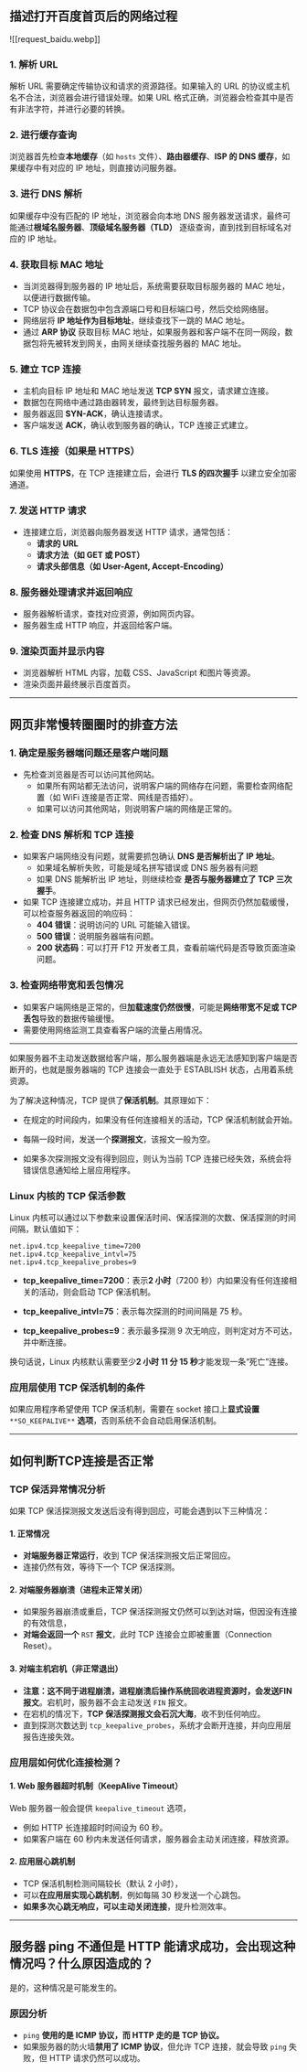 ## 描述打开百度首页后的网络过程

![[request_baidu.webp]]

### **1. 解析 URL**
解析 URL 需要确定传输协议和请求的资源路径。如果输入的 URL 的协议或主机名不合法，浏览器会进行错误处理。如果 URL 格式正确，浏览器会检查其中是否有非法字符，并进行必要的转换。
### **2. 进行缓存查询**
浏览器首先检查**本地缓存**（如 `hosts` 文件）、**路由器缓存**、**ISP 的 DNS 缓存**，如果缓存中有对应的 IP 地址，则直接访问服务器。

### **3. 进行 DNS 解析**
如果缓存中没有匹配的 IP 地址，浏览器会向本地 DNS 服务器发送请求，最终可能通过**根域名服务器**、**顶级域名服务器（TLD）** 逐级查询，直到找到目标域名对应的 IP 地址。

### **4. 获取目标 MAC 地址**
- 当浏览器得到服务器的 IP 地址后，系统需要获取目标服务器的 MAC 地址，以便进行数据传输。
- TCP 协议会在数据包中包含源端口号和目标端口号，然后交给网络层。
- 网络层将 **IP 地址作为目标地址**，继续查找下一跳的 MAC 地址。
- 通过 **ARP 协议** 获取目标 MAC 地址，如果服务器和客户端不在同一网段，数据包将先被转发到网关，由网关继续查找服务器的 MAC 地址。

### **5. 建立 TCP 连接**
- 主机向目标 IP 地址和 MAC 地址发送 **TCP SYN** 报文，请求建立连接。
- 数据包在网络中通过路由器转发，最终到达目标服务器。
- 服务器返回 **SYN-ACK**，确认连接请求。
- 客户端发送 **ACK**，确认收到服务器的确认，TCP 连接正式建立。

### **6. TLS 连接（如果是 HTTPS）**
如果使用 **HTTPS**，在 TCP 连接建立后，会进行 **TLS 的四次握手** 以建立安全加密通道。

### **7. 发送 HTTP 请求**
- 连接建立后，浏览器向服务器发送 HTTP 请求，通常包括：
    - **请求的 URL**
    - **请求方法（如 GET 或 POST）**
    - **请求头部信息（如 User-Agent, Accept-Encoding）**

### **8. 服务器处理请求并返回响应**
- 服务器解析请求，查找对应资源，例如网页内容。
- 服务器生成 HTTP 响应，并返回给客户端。

### **9. 渲染页面并显示内容**
- 浏览器解析 HTML 内容，加载 CSS、JavaScript 和图片等资源。
- 渲染页面并最终展示百度首页。


---


## **网页非常慢转圈圈时的排查方法**

### **1. 确定是服务器端问题还是客户端问题**
- 先检查浏览器是否可以访问其他网站。
    - 如果所有网站都无法访问，说明客户端的网络存在问题，需要检查网络配置（如 WiFi 连接是否正常、网线是否插好）。
    - 如果可以访问其他网站，则说明客户端的网络是正常的。

### **2. 检查 DNS 解析和 TCP 连接**
- 如果客户端网络没有问题，就需要抓包确认 **DNS 是否解析出了 IP 地址**。
    - 如果域名解析失败，可能是域名拼写错误或 DNS 服务器有问题
    - 如果 DNS 能解析出 IP 地址，则继续检查 **是否与服务器建立了 TCP 三次握手**。
- 如果 TCP 连接建立成功，并且 HTTP 请求已经发出，但网页仍然加载缓慢，可以检查服务器返回的响应码：
    - **404 错误**：说明访问的 URL 可能输入错误。
    - **500 错误**：说明服务器端有问题。
    - **200 状态码**：可以打开 F12 开发者工具，查看前端代码是否导致页面渲染问题。
### **3. 检查网络带宽和丢包情况**
- 如果客户端网络是正常的，但**加载速度仍然很慢**，可能是**网络带宽不足或 TCP 丢包**导致的数据传输缓慢。
- 需要使用网络监测工具查看客户端的流量占用情况。


---


如果服务器不主动发送数据给客户端，那么服务器端是永远无法感知到客户端是否断开的，也就是服务器端的 TCP 连接会一直处于 ESTABLISH 状态，占用着系统资源。

为了解决这种情况，TCP 提供了**保活机制**。其原理如下：

- 在规定的时间段内，如果没有任何连接相关的活动，TCP 保活机制就会开始。
    
- 每隔一段时间，发送一个**探测报文**，该报文一般为空。
    
- 如果多次探测报文没有得到回应，则认为当前 TCP 连接已经失效，系统会将错误信息通知给上层应用程序。
    

### **Linux 内核的 TCP 保活参数**

Linux 内核可以通过以下参数来设置保活时间、保活探测的次数、保活探测的时间间隔，默认值如下：

```
net.ipv4.tcp_keepalive_time=7200
net.ipv4.tcp_keepalive_intvl=75
net.ipv4.tcp_keepalive_probes=9
```

- **tcp_keepalive_time=7200**：表示**2 小时**（7200 秒）内如果没有任何连接相关的活动，则会启动 TCP 保活机制。
    
- **tcp_keepalive_intvl=75**：表示每次探测的时间间隔是 75 秒。
    
- **tcp_keepalive_probes=9**：表示最多探测 9 次无响应，则判定对方不可达，并中断连接。
    

换句话说，Linux 内核默认需要至少**2 小时 11 分 15 秒**才能发现一条“死亡”连接。

### **应用层使用 TCP 保活机制的条件**

如果应用程序希望使用 TCP 保活机制，需要在 socket 接口上**显式设置** `**SO_KEEPALIVE**` **选项**，否则系统不会自动启用保活机制。

---


## 如何判断TCP连接是否正常

### **TCP 保活异常情况分析**
如果 TCP 保活探测报文发送后没有得到回应，可能会遇到以下三种情况：
#### **1. 正常情况**
- **对端服务器正常运行**，收到 TCP 保活探测报文后正常回应。
- 连接仍然有效，等待下一个 TCP 保活探测。

#### **2. 对端服务器崩溃（进程未正常关闭）**
- 如果服务器崩溃或重启，TCP 保活探测报文仍然可以到达对端，但因没有连接的有效信息，
- **对端会返回一个** `RST` **报文**，此时 TCP 连接会立即被重置（Connection Reset）。

#### **3. 对端主机宕机（非正常退出）**
- **注意：这不同于进程崩溃，进程崩溃后操作系统回收进程资源时，会发送FIN报文**。宕机时，服务器不会主动发送 `FIN` 报文。
- 在宕机的情况下，**TCP 保活探测报文会石沉大海**，收不到任何响应。
- 直到探测次数达到 `tcp_keepalive_probes`，系统才会断开连接，并向应用层报告连接失效。


### **应用层如何优化连接检测？**

#### **1. Web 服务器超时机制（KeepAlive Timeout）**
Web 服务器一般会提供 `keepalive_timeout` 选项，
- 例如 HTTP 长连接超时时间设为 60 秒。
- 如果客户端在 60 秒内未发送任何请求，服务器会主动关闭连接，释放资源。

#### **2. 应用层心跳机制**
- TCP 保活机制检测间隔较长（默认 2 小时），
- 可以**在应用层实现心跳机制**，例如每隔 30 秒发送一个心跳包。
- **如果多次心跳无响应，可以主动关闭连接**，提升检测效率。

---

## 服务器 ping 不通但是 HTTP 能请求成功，会出现这种情况吗？什么原因造成的？

是的，这种情况是可能发生的。

### **原因分析**
- `ping` **使用的是 ICMP 协议，而 HTTP 走的是 TCP 协议。**
- 如果服务器的防火墙**禁用了 ICMP 协议**，但允许 TCP 连接，就会导致 `ping` 失败，但 HTTP 请求仍然可以成功。